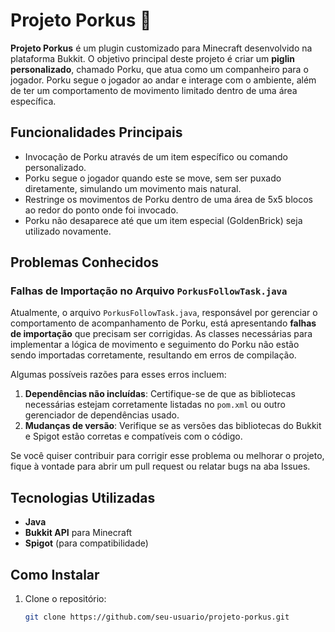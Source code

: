 # Projeto Porkus 🐖

**Projeto Porkus** é um plugin customizado para Minecraft desenvolvido na plataforma Bukkit. O objetivo principal deste projeto é criar um **piglin personalizado**, chamado Porku, que atua como um companheiro para o jogador. Porku segue o jogador ao andar e interage com o ambiente, além de ter um comportamento de movimento limitado dentro de uma área específica.

## Funcionalidades Principais

- Invocação de Porku através de um item específico ou comando personalizado.
- Porku segue o jogador quando este se move, sem ser puxado diretamente, simulando um movimento mais natural.
- Restringe os movimentos de Porku dentro de uma área de 5x5 blocos ao redor do ponto onde foi invocado.
- Porku não desaparece até que um item especial (GoldenBrick) seja utilizado novamente.

## Problemas Conhecidos

### Falhas de Importação no Arquivo `PorkusFollowTask.java`

Atualmente, o arquivo `PorkusFollowTask.java`, responsável por gerenciar o comportamento de acompanhamento de Porku, está apresentando **falhas de importação** que precisam ser corrigidas. As classes necessárias para implementar a lógica de movimento e seguimento do Porku não estão sendo importadas corretamente, resultando em erros de compilação.

Algumas possíveis razões para esses erros incluem:

1. **Dependências não incluídas**: Certifique-se de que as bibliotecas necessárias estejam corretamente listadas no `pom.xml` ou outro gerenciador de dependências usado.
2. **Mudanças de versão**: Verifique se as versões das bibliotecas do Bukkit e Spigot estão corretas e compatíveis com o código.

Se você quiser contribuir para corrigir esse problema ou melhorar o projeto, fique à vontade para abrir um pull request ou relatar bugs na aba Issues.

## Tecnologias Utilizadas

- **Java**
- **Bukkit API** para Minecraft
- **Spigot** (para compatibilidade)
  
## Como Instalar

1. Clone o repositório:
   ```bash
   git clone https://github.com/seu-usuario/projeto-porkus.git
